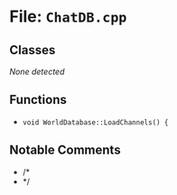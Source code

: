 # File: `ChatDB.cpp`

## Classes

_None detected_

## Functions

- `void WorldDatabase::LoadChannels() {`

## Notable Comments

- /*
- */
